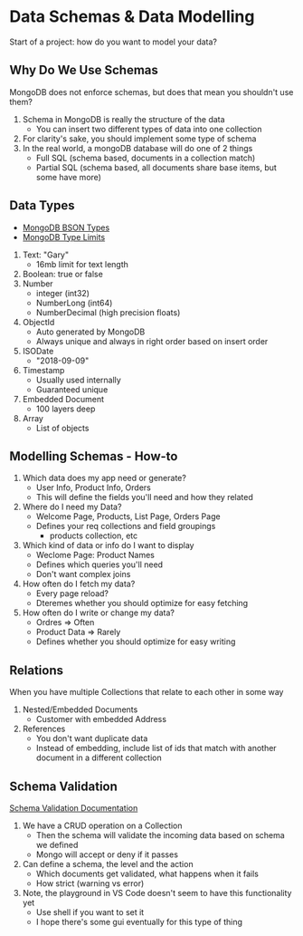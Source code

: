 # Data Schemas & Data Modelling

Start of a project: how do you want to model your data?

## Why Do We Use Schemas

MongoDB does not enforce schemas, but does that mean you shouldn't use them?

1. Schema in MongoDB is really the structure of the data
    - You can insert two different types of data into one collection
1. For clarity's sake, you should implement some type of schema
1. In the real world, a mongoDB database will do one of 2 things
    - Full SQL (schema based, documents in a collection match)
    - Partial SQL (schema based, all documents share base items, but some have more)

## Data Types

- [MongoDB BSON Types](https://docs.mongodb.com/manual/reference/bson-types/index.html)
- [MongoDB Type Limits](https://docs.mongodb.com/manual/reference/limits/)

1. Text: "Gary"
    - 16mb limit for text length
1. Boolean: true or false
1. Number
    - integer (int32)
    - NumberLong (int64)
    - NumberDecimal (high precision floats)
1. ObjectId
    - Auto generated by MongoDB
    - Always unique and always in right order based on insert order
1. ISODate
    - "2018-09-09"
1. Timestamp
    - Usually used internally
    - Guaranteed unique
1. Embedded Document
    - 100 layers deep
1. Array
    - List of objects

## Modelling Schemas - How-to

1. Which data does my app need or generate?
    - User Info, Product Info, Orders
    - This will define the fields you'll need and how they related
1. Where do I need my Data?
    - Welcome Page, Products, List Page, Orders Page
    - Defines your req collections and field groupings
        - products collection, etc
1. Which kind of data or info do I want to display
    - Weclome Page: Product Names
    - Defines which queries you'll need
    - Don't want complex joins
1. How often do I fetch my data?
    - Every page reload?
    - Dteremes whether you should optimize for easy fetching
1. How often do I write or change my data?
    - Ordres => Often
    - Product Data => Rarely
    - Defines whether you should optimize for easy writing
    
## Relations

When you have multiple Collections that relate to each other in some way

1. Nested/Embedded Documents
    - Customer with embedded Address
1. References
    - You don't want duplicate data
    - Instead of embedding, include list of ids that match with another document in a different collection

## Schema Validation

[Schema Validation Documentation](https://docs.mongodb.com/manual/core/schema-validation/)

1. We have a CRUD operation on a Collection
    - Then the schema will validate the incoming data based on schema we defined
    - Mongo will accept or deny if it passes
1. Can define a schema, the level and the action
    - Which documents get validated, what happens when it fails
    - How strict (warning vs error)
1. Note, the playground in VS Code doesn't seem to have this functionality yet
    - Use shell if you want to set it
    - I hope there's some gui eventually for this type of thing
